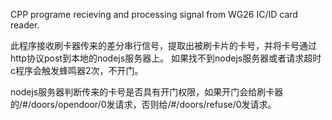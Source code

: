 CPP programe recieving and processing signal from WG26 IC/ID card reader.

此程序接收刷卡器传来的差分串行信号，提取出被刷卡片的卡号，并将卡号通过http协议post到本地的nodejs服务器上。
如果找不到nodejs服务器或者请求超时c程序会触发蜂鸣器2次，不开门。

nodejs服务器判断传来的卡号是否具有开门权限，如果开门会给刷卡器的/#/doors/opendoor/0发请求，否则给/#/doors/refuse/0发请求。